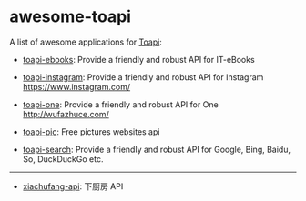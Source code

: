 # awesome-toapi
A list of awesome applications for [Toapi](https://github.com/gaojiuli/toapi):

- [toapi-ebooks](https://github.com/toapi/toapi-ebooks): Provide a friendly and robust API for IT-eBooks
- [toapi-instagram](https://github.com/toapi/toapi-instagram): Provide a friendly and robust API for Instagram https://www.instagram.com/


- [toapi-one](https://github.com/toapi/toapi-one): Provide a friendly and robust API for One <http://wufazhuce.com/>
- [toapi-pic](https://github.com/toapi/toapi-pic): Free pictures websites api
- [toapi-search](https://github.com/toapi/toapi-search): Provide a friendly and robust API for Google, Bing, Baidu, So, DuckDuckGo etc.

---

- [xiachufang-api](https://github.com/ruter/xiachufang-api): 下厨房 API

